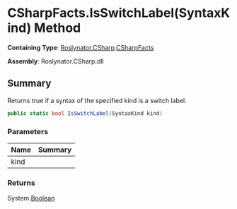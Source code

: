 # CSharpFacts\.IsSwitchLabel\(SyntaxKind\) Method

**Containing Type**: [Roslynator.CSharp](../../README.md)\.[CSharpFacts](../README.md)

**Assembly**: Roslynator\.CSharp\.dll

## Summary

Returns true if a syntax of the specified kind is a switch label\.

```csharp
public static bool IsSwitchLabel(SyntaxKind kind)
```

### Parameters

| Name | Summary |
| ---- | ------- |
| kind | |

### Returns

System\.[Boolean](https://docs.microsoft.com/en-us/dotnet/api/system.boolean)

